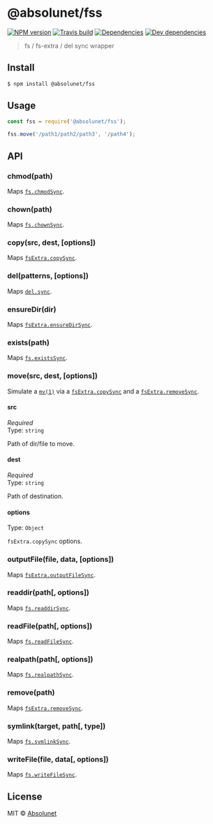 # @absolunet/fss

[![NPM version](https://img.shields.io/npm/v/@absolunet/fss.svg)](https://www.npmjs.com/package/@absolunet/fss)
[![Travis build](https://api.travis-ci.org/absolunet/node-fss.svg?branch=master)](https://travis-ci.org/absolunet/node-fss/builds)
[![Dependencies](https://david-dm.org/absolunet/node-fss/status.svg)](https://david-dm.org/absolunet/node-fss)
[![Dev dependencies](https://david-dm.org/absolunet/node-fss/dev-status.svg)](https://david-dm.org/absolunet/node-fss?type=dev)

> fs / fs-extra / del sync wrapper


## Install

```sh
$ npm install @absolunet/fss
```


## Usage

```js
const fss = require('@absolunet/fss');

fss.move('/path1/path2/path3', '/path4');
```


## API

### chmod(path)
Maps [`fs.chmodSync`](https://nodejs.org/api/fs.html#fs_fs_chmodsync_path_mode).

### chown(path)
Maps [`fs.chownSync`](https://nodejs.org/api/fs.html#fs_fs_chownsync_path_uid_gid).

### copy(src, dest, [options])
Maps [`fsExtra.copySync`](https://github.com/jprichardson/node-fs-extra/blob/master/docs/copy-sync.md).

### del(patterns, [options])
Maps [`del.sync`](https://github.com/sindresorhus/del#delsyncpatterns-options).

### ensureDir(dir)
Maps [`fsExtra.ensureDirSync`](https://github.com/jprichardson/node-fs-extra/blob/master/docs/ensureDir-sync.md).

### exists(path)
Maps [`fs.existsSync`](https://nodejs.org/api/fs.html#fs_fs_existssync_path).



### move(src, dest, [options])
Simulate a [`mv(1)`](http://man7.org/linux/man-pages/man1/mv.1.html) via a [`fsExtra.copySync`](https://github.com/jprichardson/node-fs-extra/blob/master/docs/copy-sync.md) and a [`fsExtra.removeSync`](https://github.com/jprichardson/node-fs-extra/blob/master/docs/remove-sync.md).

#### src

*Required*  
Type: `string`  

Path of dir/file to move.

#### dest

*Required*  
Type: `string`  

Path of destination.

#### options

Type: `Object`  

`fsExtra.copySync` options.



### outputFile(file, data, [options])
Maps [`fsExtra.outputFileSync`](https://github.com/jprichardson/node-fs-extra/blob/master/docs/outputFile-sync.md).

### readdir(path[, options])
Maps [`fs.readdirSync`](https://nodejs.org/api/fs.html#fs_fs_readdirsync_path_options).

### readFile(path[, options])
Maps [`fs.readFileSync`](https://nodejs.org/api/fs.html#fs_fs_readfilesync_path_options).

### realpath(path[, options])
Maps [`fs.realpathSync`](https://nodejs.org/api/fs.html#fs_fs_realpathsync_path_options).

### remove(path)
Maps [`fsExtra.removeSync`](https://github.com/jprichardson/node-fs-extra/blob/master/docs/remove-sync.md).

### symlink(target, path[, type])
Maps [`fs.symlinkSync`](https://nodejs.org/api/fs.html#fs_fs_symlinksync_target_path_type).

### writeFile(file, data[, options])
Maps [`fs.writeFileSync`](https://nodejs.org/api/fs.html#fs_fs_writefilesync_file_data_options).



## License

MIT © [Absolunet](https://absolunet.com)
